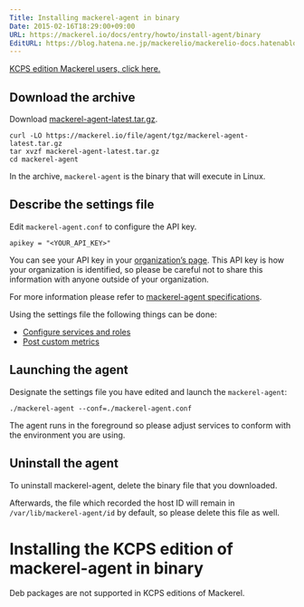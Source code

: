 ```yaml
---
Title: Installing mackerel-agent in binary
Date: 2015-02-16T18:29:00+09:00
URL: https://mackerel.io/docs/entry/howto/install-agent/binary
EditURL: https://blog.hatena.ne.jp/mackerelio/mackerelio-docs.hatenablog.mackerel.io/atom/entry/8454420450083912494
---
```


<p><a href="#kcps">KCPS edition Mackerel users, click here.</a></p>

<h2 id="download">Download the archive</h2>

Download [mackerel-agent-latest.tar.gz](https://mackerel.io/file/agent/tgz/mackerel-agent-latest.tar.gz).

```
curl -LO https://mackerel.io/file/agent/tgz/mackerel-agent-latest.tar.gz
tar xvzf mackerel-agent-latest.tar.gz
cd mackerel-agent
```

In the archive, `mackerel-agent` is the binary that will execute in Linux.

<h2 id="config">Describe the settings file</h2>

Edit `mackerel-agent.conf` to configure the API key.

```
apikey = "<YOUR_API_KEY>"
```

You can see your API key in your [organization’s page](https://mackerel.io/my). This API key is how your organization is identified, so please be careful not to share this information with anyone outside of your organization.

For more information please refer to [mackerel-agent specifications](https://mackerel.io/docs/entry/spec/agent).

Using the settings file the following things can be done:

- [Configure services and roles](https://mackerel.io/docs/entry/spec/agent#setting-services-and-roles)
- [Post custom metrics](https://mackerel.io/docs/entry/advanced/custom-metrics)

<h2 id="start">Launching the agent</h2>

Designate the settings file you have edited and launch the `mackerel-agent`:

```
./mackerel-agent --conf=./mackerel-agent.conf
```

The agent runs in the foreground so please adjust services to conform with the environment you are using.

<h2 id="uninstall">Uninstall the agent</h2>

To uninstall mackerel-agent, delete the binary file that you downloaded.

Afterwards, the file which recorded the host ID will remain in `/var/lib/mackerel-agent/id` by default, so please delete this file as well.

<h1 id="kcps">Installing the KCPS edition of mackerel-agent in binary</h1>

Deb packages are not supported in KCPS editions of Mackerel.
